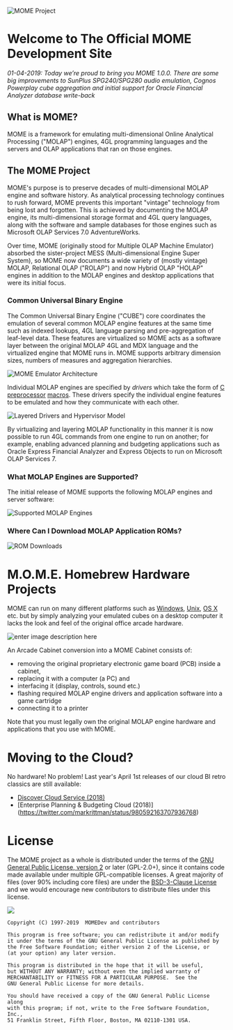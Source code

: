 
![MOME Project](https://rittmananalytics.com/s/momeproject.png)

# Welcome to The Official MOME Development Site

_01-04-2019: Today we’re proud to bring you MOME 1.0.0. There are some big improvements to SunPlus SPG240/SPG280 audio emulation, Cognos Powerplay cube aggregation and initial support for Oracle Financial Analyzer database write-back_

## What is MOME? 
MOME is a framework for emulating multi-dimensional Online Analytical Processing ("MOLAP") engines, 4GL programming languages and the servers and OLAP applications that ran on those engines.

## The MOME Project

MOME's purpose is to preserve decades of multi-dimensional MOLAP engine and software history. As analytical processing technology continues to rush forward, MOME prevents this important "vintage" technology from being lost and forgotten. This is achieved by documenting the MOLAP engine, its multi-dimensional storage format and 4GL query languages, along with the software and sample databases for those engines such as Microsoft OLAP Services 7.0 AdventureWorks. 

Over time, MOME (originally stood for Multiple OLAP Machine Emulator) absorbed the sister-project MESS (Multi-dimensional Engine Super System), so MOME now documents a wide variety of (mostly vintage) MOLAP, Relational OLAP ("ROLAP") and now Hybrid OLAP "HOLAP" engines in addition to the MOLAP engines and desktop applications that were its initial focus.

### Common Universal Binary Engine

The Common Universal Binary Engine ("CUBE") core coordinates the emulation of several common MOLAP engine features at the same time such as indexed lookups, 4GL language parsing and pre-aggregation of leaf-level data. These features are virtualized so MOME acts as a software layer between the original MOLAP 4GL and MDX language  and the virtualized engine that MOME runs in. MOME supports arbitrary dimension sizes, numbers of measures and aggregation hierarchies. 

![MOME Emulator Architecture](https://rittmananalytics.com/s/mome_architecture.png)

Individual MOLAP engines are specified by  _drivers_  which take the form of  [C preprocessor](https://en.wikipedia.org/wiki/C_preprocessor "C preprocessor")  [macros](https://en.wikipedia.org/wiki/Macro_(computer_science) "Macro (computer science)"). These drivers specify the individual engine features to be emulated and how they communicate with each other. 

![Layered Drivers and Hypervisor Model](https://rittmananalytics.com/s/layers.png)

By virtualizing and layering MOLAP functionality in this manner it is now possible to run 4GL commands from one engine to run on another; for example, enabling advanced planning and budgeting applications such as Oracle Express Financial Analyzer and Express Objects to run on Microsoft OLAP Services 7. 

### What MOLAP Engines are Supported?

The initial release of MOME supports the following MOLAP engines and server software:

![Supported MOLAP Engines](https://rittmananalytics.com/s/systems.png)

### Where Can I Download MOLAP Application ROMs?

![ROM Downloads](https://rittmananalytics.com/s/roms2.png)

# M.O.M.E. Homebrew Hardware Projects

MOME can run on many different platforms such as [Windows](http://en.wikipedia.org/wiki/Windows), [Unix](http://en.wikipedia.org/wiki/Unix), [OS X](http://en.wikipedia.org/wiki/OS_X) etc. but by simply analyzing your emulated cubes on a desktop computer it lacks the look and feel of the original office arcade hardware.

![enter image description here](https://rittmananalytics.com/s/retrohardware.png)

An Arcade Cabinet conversion into a MOME Cabinet consists of:  
  
-   removing the original proprietary electronic game board (PCB) inside a cabinet,
-   replacing it with a computer (a PC) and
-   interfacing it (display, controls, sound etc.)
-   flashing required MOLAP engine drivers and application software into a game cartridge
-   connecting it to a printer

Note that you must legally own the original MOLAP engine hardware and applications that you use with MOME.

# Moving to the Cloud?

No hardware! No problem! Last year's April 1st releases of our cloud BI retro classics are still available:

- [Discover Cloud Service (2018)](https://twitter.com/markrittman/status/980422422330560512)
- [Enterprise Planning & Budgeting Cloud (2018)] (https://twitter.com/markrittman/status/980592163707936768)

# License

The MOME project as a whole is distributed under the terms of the  [GNU General Public License, version 2](http://opensource.org/licenses/GPL-2.0)  or later (GPL-2.0+), since it contains code made available under multiple GPL-compatible licenses. A great majority of files (over 90% including core files) are under the  [BSD-3-Clause License](http://opensource.org/licenses/BSD-3-Clause)  and we would encourage new contributors to distribute files under this license.

[![](https://camo.githubusercontent.com/d9f2a52ccb094aecca865c7614750675ddf80fdb/687474703a2f2f6f70656e736f757263652e6f72672f74726164656d61726b732f6f70656e736f757263652f4f53492d417070726f7665642d4c6963656e73652d313030783133372e706e67)](http://opensource.org/licenses/GPL-2.0)

```
Copyright (C) 1997-2019  MOMEDev and contributors

This program is free software; you can redistribute it and/or modify
it under the terms of the GNU General Public License as published by
the Free Software Foundation; either version 2 of the License, or
(at your option) any later version.

This program is distributed in the hope that it will be useful,
but WITHOUT ANY WARRANTY; without even the implied warranty of
MERCHANTABILITY or FITNESS FOR A PARTICULAR PURPOSE.  See the
GNU General Public License for more details.

You should have received a copy of the GNU General Public License along
with this program; if not, write to the Free Software Foundation, Inc.,
51 Franklin Street, Fifth Floor, Boston, MA 02110-1301 USA.

